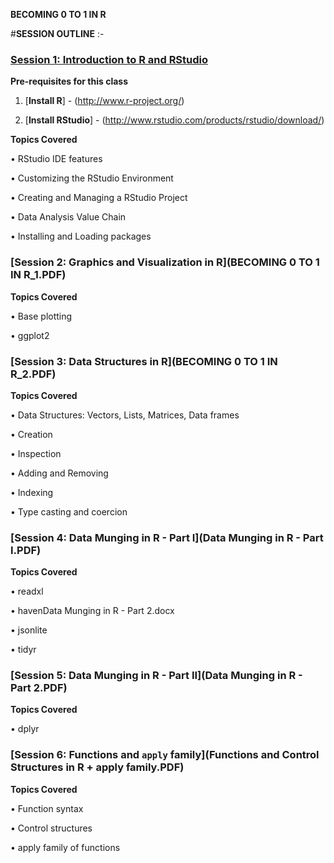 **BECOMING 0 TO 1 IN R**

#**SESSION OUTLINE** :-

### [Session 1: Introduction to R and RStudio](BECOMING_0_TO_1_IN_R_1.PDF)

**Pre-requisites for this class**

1.	[**Install R**] - (http://www.r-project.org/)

2.	[**Install RStudio**] - (http://www.rstudio.com/products/rstudio/download/)

**Topics Covered**

•	RStudio IDE features

•	Customizing the RStudio Environment

•	Creating and Managing a RStudio Project

•	Data Analysis Value Chain

•	Installing and Loading packages

### [Session 2: Graphics and Visualization in R](BECOMING 0 TO 1 IN R_1.PDF)

**Topics Covered**

•	Base plotting

•	ggplot2

### [Session 3: Data Structures in R](BECOMING 0 TO 1 IN R_2.PDF)

**Topics Covered**

•	Data Structures: Vectors, Lists, Matrices, Data frames

•	Creation

•	Inspection

•	Adding and Removing

•	Indexing

•	Type casting and coercion

### [Session 4: Data Munging in R - Part I](Data Munging in R - Part I.PDF)

**Topics Covered**

•	readxl

•	havenData Munging in R - Part 2.docx

•	jsonlite

•	tidyr

### [Session 5: Data Munging in R - Part II](Data Munging in R - Part 2.PDF)

**Topics Covered**

•	dplyr

### [Session 6:  Functions and ```apply``` family](Functions and Control Structures in R + apply family.PDF)

**Topics Covered**

•	Function syntax

•	Control structures

•	apply family of functions







